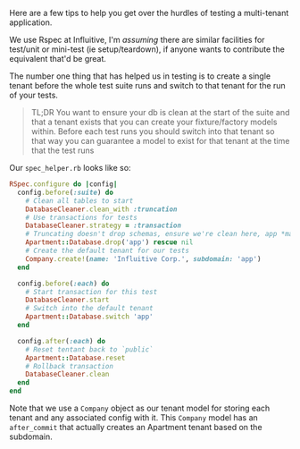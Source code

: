 Here are a few tips to help you get over the hurdles of testing a multi-tenant application.

We use Rspec at Influitive, I'm *assuming* there are similar facilities for test/unit or mini-test (ie setup/teardown), if anyone wants to contribute the equivalent that'd be great.

The number one thing that has helped us in testing is to create a single tenant before the whole test suite runs and switch to that tenant for the run of your tests. 

> TL;DR You want to ensure your db is clean at the start of the suite and that a tenant exists that you can create your fixture/factory models within. Before each test runs you should switch into that tenant so that way you can guarantee a model to exist for that tenant at the time that the test runs

Our `spec_helper.rb` looks like so:

```ruby
RSpec.configure do |config|
  config.before(:suite) do
    # Clean all tables to start
    DatabaseCleaner.clean_with :truncation
    # Use transactions for tests
    DatabaseCleaner.strategy = :transaction
    # Truncating doesn't drop schemas, ensure we're clean here, app *may not* exist
    Apartment::Database.drop('app') rescue nil
    # Create the default tenant for our tests
    Company.create!(name: 'Influitive Corp.', subdomain: 'app')
  end

  config.before(:each) do
    # Start transaction for this test
    DatabaseCleaner.start
    # Switch into the default tenant
    Apartment::Database.switch 'app'
  end

  config.after(:each) do
    # Reset tentant back to `public`
    Apartment::Database.reset
    # Rollback transaction
    DatabaseCleaner.clean
  end
end
```

Note that we use a `Company` object as our tenant model for storing each tenant and any associated config with it. This `Company` model has an `after_commit` that actually creates an Apartment tenant based on the subdomain.